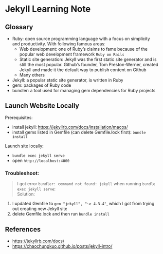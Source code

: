 # Jekyll Learning Note

## Glossary
* Ruby: open source programming language with a focus on simplicity and productivity. With following famous areas:
    * Web development: one of Ruby’s claims to fame because of the popular web development framework `Ruby on Rails`
    * Static site generation: Jekyll was the first static site generator and is still the most popular. Github’s founder, Tom Preston-Werner, created Jekyll and made it the default way to publish content on Github
    * Many others
* Jekyll: a popular static site generator, is written in Ruby
* gem: packages of Ruby code 
* bundler: a tool used for managing gem dependencies for Ruby projects

## Launch Website Locally

Prerequisites:
* install jekyll: https://jekyllrb.com/docs/installation/macos/
* install gems listed in Gemfile (can delete Gemfile.lock first): `bundle install`  

Launch site locally:
* `bundle exec jekyll serve`
* open `http://localhost:4000`


### Troubleshoot:

>I got error `bundler: command not found: jekyll` when running `bundle exec jekyll serve`:  
Solution: 
1. I updated Gemfile to `gem "jekyll", "~> 4.3.4"`, which I got from trying out creating new Jekyll site  
2. delete Gemfile.lock and then run `bundle install`

## References
* https://jekyllrb.com/docs/
* https://chaochungkuo.github.io/posts/jekyll-intro/
